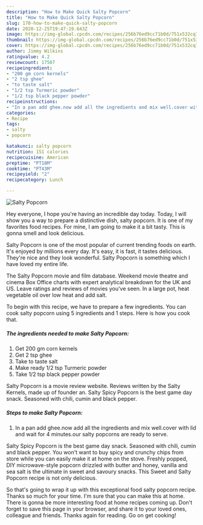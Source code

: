 ```yaml
---
description: "How to Make Quick Salty Popcorn"
title: "How to Make Quick Salty Popcorn"
slug: 170-how-to-make-quick-salty-popcorn
date: 2020-12-25T19:47:19.643Z
image: https://img-global.cpcdn.com/recipes/256b76ed9cc71b0d/751x532cq70/salty-popcorn-recipe-main-photo.jpg
thumbnail: https://img-global.cpcdn.com/recipes/256b76ed9cc71b0d/751x532cq70/salty-popcorn-recipe-main-photo.jpg
cover: https://img-global.cpcdn.com/recipes/256b76ed9cc71b0d/751x532cq70/salty-popcorn-recipe-main-photo.jpg
author: Jimmy Wilkins
ratingvalue: 4.2
reviewcount: 17507
recipeingredient:
- "200 gm corn kernels"
- "2 tsp ghee"
- "to taste salt"
- "1/2 tsp Turmeric powder"
- "1/2 tsp black pepper powder"
recipeinstructions:
- "In a pan add ghee.now add all the ingredients and mix well.cover with lid and wait for 4 minutes.our salty popcorns are ready to serve."
categories:
- Recipe
tags:
- salty
- popcorn

katakunci: salty popcorn 
nutrition: 151 calories
recipecuisine: American
preptime: "PT18M"
cooktime: "PT43M"
recipeyield: "2"
recipecategory: Lunch

---
```



![Salty Popcorn](https://img-global.cpcdn.com/recipes/256b76ed9cc71b0d/751x532cq70/salty-popcorn-recipe-main-photo.jpg)

Hey everyone, I hope you're having an incredible day today. Today, I will show you a way to prepare a distinctive dish, salty popcorn. It is one of my favorites food recipes. For mine, I am going to make it a bit tasty. This is gonna smell and look delicious.

Salty Popcorn is one of the most popular of current trending foods on earth. It's enjoyed by millions every day. It's easy, it is fast, it tastes delicious. They're nice and they look wonderful. Salty Popcorn is something which I have loved my entire life.

The Salty Popcorn movie and film database. Weekend movie theatre and cinema Box Office charts with expert analytical breakdown for the UK and US. Leave ratings and reviews of movies you&#39;ve seen. In a large pot, heat vegetable oil over low heat and add salt.


To begin with this recipe, we have to prepare a few ingredients. You can cook salty popcorn using 5 ingredients and 1 steps. Here is how you cook that.

<!--inarticleads1-->

##### The ingredients needed to make Salty Popcorn:

1. Get 200 gm corn kernels
1. Get 2 tsp ghee
1. Take to taste salt
1. Make ready 1/2 tsp Turmeric powder
1. Take 1/2 tsp black pepper powder


Salty Popcorn is a movie review website. Reviews written by the Salty Kernels, made up of founder an. Salty Spicy Popcorn is the best game day snack. Seasoned with chili, cumin and black pepper. 

<!--inarticleads2-->

##### Steps to make Salty Popcorn:

1. In a pan add ghee.now add all the ingredients and mix well.cover with lid and wait for 4 minutes.our salty popcorns are ready to serve.


Salty Spicy Popcorn is the best game day snack. Seasoned with chili, cumin and black pepper. You won&#39;t want to buy spicy and crunchy chips from store while you can easily make it at home on the stove. Freshly popped, DIY microwave-style popcorn drizzled with butter and honey, vanilla and sea salt is the ultimate in sweet and savoury snacks. This Sweet and Salty Popcorn recipe is not only delicious. 

So that's going to wrap it up with this exceptional food salty popcorn recipe. Thanks so much for your time. I'm sure that you can make this at home. There is gonna be more interesting food at home recipes coming up. Don't forget to save this page in your browser, and share it to your loved ones, colleague and friends. Thanks again for reading. Go on get cooking!
